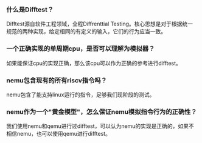 ### 什么是Difftest？

Difftest源自软件工程领域，全程Diffrenttial Testing。核心思想是对于根据统一规范的两种实现，给定相同的有定义的输入，它们的行为应当一致。

### 一个正确实现的单周期cpu，是否可以理解为模拟器？

如果能保证cpu的实现正确，那么该cpu可以作为正确的参考进行difftest。

### nemu包含现有的所有riscv指令吗？

nemu包含了能支持linux运行的指令，足够我们现阶段的测试。

### nemu作为一个"黄金模型"，怎么保证nemu模拟指令行为的正确性？

我们使用nemu和qemu进行过difftest，可以认为nemu的实现是正确的，如果不相信nemu，也可以使用qemu进行difftest。
